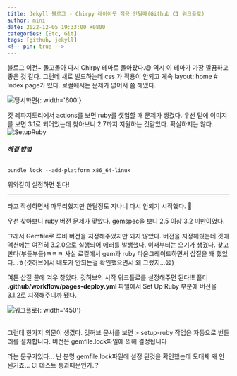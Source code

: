 ```yaml
---
title: Jekyll 블로그 - Chirpy 레이아웃 적용 안될때(Github CI 워크플로)
author: mini
date: 2022-12-05 19:33:00 +0800
categories: [Etc, Git]
tags: [github, jekyll]
<!-- pin: true -->
---
```


 블로그 이전~ 돌고돌아 다시 Chirpy 테마로 돌아왔다.😆 역시 이 테마가 가장 깔끔하고 좋은 것 같다.
 그런데 새로 빌드하는데 css 가 적용이 안되고 계속 layout: home # Index page가 떴다. 로컬에서는 문제가 없어서 쫌 헤맸다.

![당시화면](/assets/img/posts/page.png){: width='600'}

 깃 레파지토리에서 actions를 보면 ruby를 셋업할 때 문제가 생겼다. 우선 밑에 이미지를 보면 3.1로 되어있는데 찾아보니 2.7까지 지원하는 것같았다. 확실하지는 않다.
 ![SetupRuby](/assets/img/posts/build.png)

###### **해결 방법**
 ```console
 bundle lock --add-platform x86_64-linux
 ```
 위와같이 설정하면 된다!

------------------------------------------------------
 라고 작성하면서 마무리했지만 한달정도 지나니 다시 안되기 시작했다. 😬

 우선 찾아보니 ruby 버전 문제가 맞았다.  gemspec을 보니 2.5 이상 3.2 미만이였다.

 그래서 Gemfile로 루비 버전을 지정해주었지만 되지 않았다. 버전을 지정해줬는데 깃에 액션에는 여전히 3.2.0으로 실행되어 에러를 발생했다. 이때부터는 오기가 생겼다. 찾고만다(부들부들)ㅋㅋㅋ  사실 로컬에서 gem과 ruby 다운그레이드하면서 삽질을 꽤 했었다...ㅎ(깃허브에서 배포가 안되는걸 확인했으면서 왜 그랬지...😫)

 여튼 삽질 끝에 겨우 찾았다.
깃허브의 시작 워크플로를 설정해주면 된다!!! 폴더 __.github/workflow/pages-deploy.yml__ 파일에서 Set Up Ruby 부분에 버전을 3.1.2로 지정해주니까 됐다.

 ![워크플로](/assets/img/posts/ruby.png){: width='450'}
   <br/>

<br/>
 그런데 한가지 의문이 생겼다. 깃허브 문서를 보면
 > setup-ruby 작업은 자동으로 번들러를 설치합니다. 버전은 gemfile.lock파일에 의해 결정됩니다

 라는 문구가있다... 난 분명 gemfile.lock파일에 설정 된것을 확인했는데 도대체 왜 안된거죠... CI 테스트 통과때문인가..?





